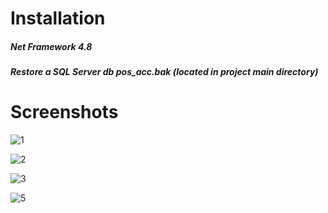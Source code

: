 # Installation

##### Net Framework 4.8
##### Restore a SQL Server db pos_acc.bak (located in project main directory)

# Screenshots
![1](https://github.com/farouk-muha/pos-accounting/assets/74998390/1dd7cc36-f4a8-43ed-b5d5-1a6f723b4147)

![2](https://github.com/farouk-muha/pos-accounting/assets/74998390/796d6fd2-9943-4214-8107-4171435b7011)

![3](https://github.com/farouk-muha/pos-accounting/assets/74998390/1620c640-a71d-495d-8efa-63ea75fd13ad)

![5](https://github.com/farouk-muha/pos-accounting/assets/74998390/d26e1eb5-bca6-4498-9443-11116e04cfa3)
